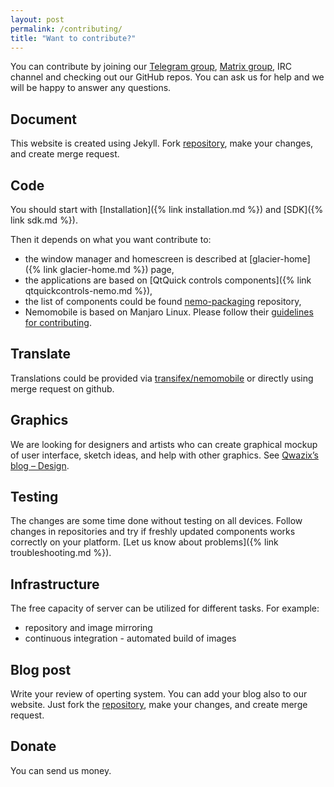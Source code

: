 ```yaml
---
layout: post
permalink: /contributing/
title: "Want to contribute?"
---
```


You can contribute by joining our [Telegram group](https://t.me/NemoMobile), [Matrix group](https://matrix.to/#/#nemomobile:matrix.org),
IRC channel and checking out our GitHub repos. You can ask us for help and we will be happy to answer any questions.

## Document

This website is created using Jekyll. Fork [repository](https://github.com/nemomobile-ux/nemomobile-ux.github.io), make your changes, and create merge request.

## Code

You should start with [Installation]({% link installation.md %}) and [SDK]({% link sdk.md %}).

Then it depends on what you want contribute to:

* the window manager and homescreen is described at [glacier-home]({% link glacier-home.md %}) page,
* the applications are based on [QtQuick controls components]({% link qtquickcontrols-nemo.md %}),
* the list of components could be found [nemo-packaging](https://github.com/nemomobile-ux/nemo-packaging/) repository,
* Nemomobile is based on Manjaro Linux. Please follow their [guidelines for contributing](https://forum.manjaro.org/t/wiki-how-to-contribute-to-manjaro-arm/35461).

## Translate

Translations could be provided via [transifex/nemomobile](https://www.transifex.com/nemomobile/public/) or directly using merge request on github.

## Graphics

We are looking for designers and artists who can create graphical mockup of user interface, sketch ideas, and help with other graphics. See
[Qwazix’s blog – Design](http://play.qwazix.com/grog/).

## Testing

The changes are some time done without testing on all devices. Follow changes in repositories and try
if freshly updated components works correctly on your platform. [Let us know about problems]({% link troubleshooting.md %}).

## Infrastructure

The free capacity of server can be utilized for different tasks. For example:

* repository and image mirroring
* continuous integration - automated build of images

## Blog post

Write your review of operting system. You can add your blog also to our website. Just fork the [repository](https://github.com/nemomobile-ux/nemomobile-ux.github.io), make your changes, and create merge request.

## Donate

You can send us money.